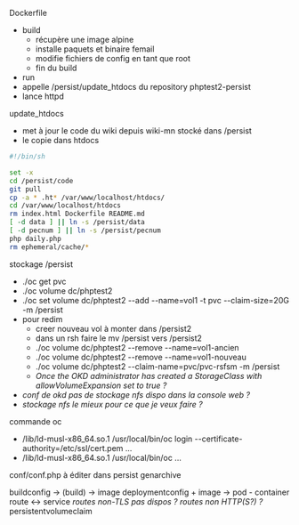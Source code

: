 Dockerfile 
- build
  -  récupère une image alpine
  -  installe paquets et binaire femail
  -  modifie fichiers de config en tant que root
  -  fin du build
 - run 
  - appelle /persist/update_htdocs du repository phptest2-persist
  - lance httpd
  
 update_htdocs
 - met à jour le code du wiki depuis wiki-mn stocké dans /persist
 - le copie dans htdocs
 
 ```sh
#!/bin/sh

set -x
cd /persist/code
git pull
cp -a * .ht* /var/www/localhost/htdocs/
cd /var/www/localhost/htdocs
rm index.html Dockerfile README.md
[ -d data ] || ln -s /persist/data
[ -d pecnum ] || ln -s /persist/pecnum
php daily.php
rm ephemeral/cache/*
```

 
 
stockage /persist
 -  ./oc get pvc
 -  ./oc volume dc/phptest2
 -  ./oc set volume dc/phptest2 --add --name=vol1 -t pvc --claim-size=20G -m /persist
 - pour redim
   - creer nouveau vol à monter dans /persist2
   - dans un rsh faire le mv /persist vers /persist2
   - ./oc volume dc/phptest2  --remove --name=vol1-ancien
   - ./oc volume dc/phptest2  --remove --name=vol1-nouveau
   - ./oc volume dc/phptest2  --claim-name=pvc/pvc-rsfsm -m /persist
   - *Once the OKD administrator has created a StorageClass with allowVolumeExpansion set to true ?*
- *conf de okd pas de stockage nfs dispo dans la console web ?*
- *stockage nfs le mieux pour ce que je veux faire ?*
   
commande oc
  - /lib/ld-musl-x86_64.so.1 /usr/local/bin/oc login --certificate-authority=/etc/ssl/cert.pem  ...
  - /lib/ld-musl-x86_64.so.1 /usr/local/bin/oc ...
     

conf/conf.php à éditer dans persist
genarchive


buildconfig -> (build) -> image
deploymentconfig + image -> pod - container
route <-> service
*routes non-TLS pas dispos ? routes non HTTP(S?) ?*
persistentvolumeclaim

